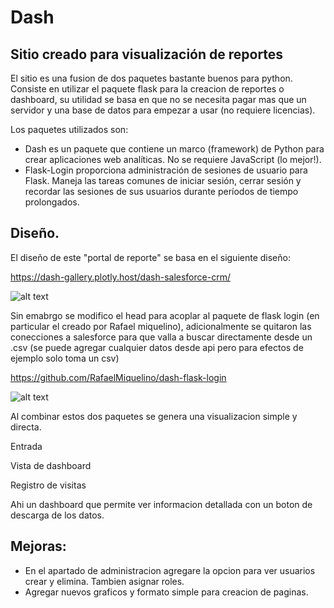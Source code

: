 # Dash
## Sitio creado para visualización de reportes

El sitio es una fusion de dos paquetes bastante buenos para python. Consiste en utilizar el paquete flask para la creacion de reportes o dashboard, su utilidad se basa en que no se necesita pagar mas que un servidor y una base de datos para empezar a usar (no requiere licencias). 

Los paquetes utilizados son:

* Dash es un paquete que contiene un marco (framework) de Python para crear aplicaciones web analíticas. No se requiere JavaScript (lo mejor!).
* Flask-Login proporciona administración de sesiones de usuario para Flask. Maneja las tareas comunes de iniciar sesión, cerrar sesión y recordar las sesiones de sus usuarios durante períodos de tiempo prolongados.

## Diseño.

El diseño de este "portal de reporte" se basa en el siguiente diseño:

https://dash-gallery.plotly.host/dash-salesforce-crm/

![alt text](https://dash-gallery.plotly.host/Manager/apps_data/dash-salesforce-crm/thumbnail_154dcf0e-cb59-11e9-8925-0242ac11004a.png)

Sin emabrgo se modifico el head para acoplar al paquete de flask login (en particular el creado por Rafael miquelino), adicionalmente se quitaron las conecciones a salesforce para que valla a buscar directamente desde un .csv (se puede agregar cualquier datos desde api pero para efectos de ejemplo solo toma un csv)

https://github.com/RafaelMiquelino/dash-flask-login

![alt text](https://user-images.githubusercontent.com/31367475/47422577-4f761500-d759-11e8-90c2-b70a79fcd610.gif)

Al combinar estos dos paquetes se genera una visualizacion simple y directa.

Entrada


Vista de dashboard



Registro de visitas



Ahi un dashboard que permite ver informacion detallada con un boton de descarga de los datos.

## Mejoras:
- En el apartado de administracion agregare la opcion para ver usuarios crear y elimina. Tambien asignar roles.
- Agregar nuevos graficos y formato simple para creacion de paginas.
